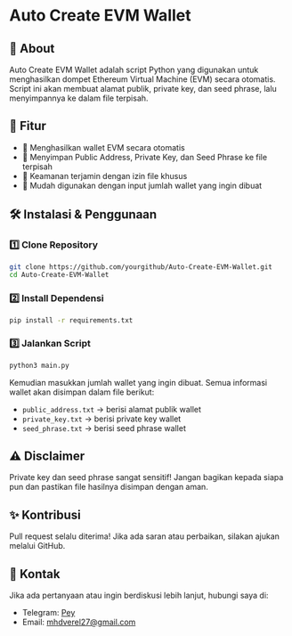 # Auto Create EVM Wallet

## 🚀 About
Auto Create EVM Wallet adalah script Python yang digunakan untuk menghasilkan dompet Ethereum Virtual Machine (EVM) secara otomatis.
Script ini akan membuat alamat publik, private key, dan seed phrase, lalu menyimpannya ke dalam file terpisah.

## 📌 Fitur
- 🔹 Menghasilkan wallet EVM secara otomatis
- 🔹 Menyimpan Public Address, Private Key, dan Seed Phrase ke file terpisah
- 🔹 Keamanan terjamin dengan izin file khusus
- 🔹 Mudah digunakan dengan input jumlah wallet yang ingin dibuat

## 🛠 Instalasi & Penggunaan

### 1️⃣ Clone Repository
```bash
git clone https://github.com/yourgithub/Auto-Create-EVM-Wallet.git
cd Auto-Create-EVM-Wallet
```

### 2️⃣ Install Dependensi
```bash
pip install -r requirements.txt
```

### 3️⃣ Jalankan Script
```bash
python3 main.py
```

Kemudian masukkan jumlah wallet yang ingin dibuat. Semua informasi wallet akan disimpan dalam file berikut:
- `public_address.txt` → berisi alamat publik wallet
- `private_key.txt` → berisi private key wallet
- `seed_phrase.txt` → berisi seed phrase wallet

## ⚠️ Disclaimer
Private key dan seed phrase sangat sensitif! Jangan bagikan kepada siapa pun dan pastikan file hasilnya disimpan dengan aman.

## ✨ Kontribusi
Pull request selalu diterima! Jika ada saran atau perbaikan, silakan ajukan melalui GitHub.

## 🔗 Kontak
Jika ada pertanyaan atau ingin berdiskusi lebih lanjut, hubungi saya di:
- Telegram: [Pey](https://t.me/priscow)
- Email: mhdverel27@gmail.com

